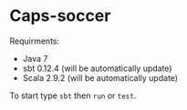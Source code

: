 # Caps-soccer
Requirments:
- Java 7
- sbt 0.12.4 (will be automatically update)
- Scala 2.9.2 (will be automatically update)

To start type `sbt` then `run` or `test`.
